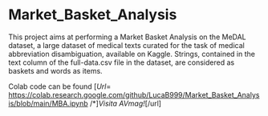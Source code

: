 # Market_Basket_Analysis
This project aims at performing a Market Basket Analysis on the MeDAL dataset, a large dataset of medical texts curated for the task of medical abbreviation disambiguation, 
available on Kaggle. 
Strings, contained in the text column of the full-data.csv file in the dataset, are considered as baskets and words as items.

Colab code can be found [*Url*= https://colab.research.google.com/github/LucaB999/Market_Basket_Analysis/blob/main/MBA.ipynb /*]*Visita AVmag!*[/url]



